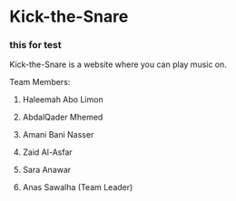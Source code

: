 # Kick-the-Snare

### this for test 
Kick-the-Snare is a website where you can play music on.

Team Members: 


1. Haleemah Abo Limon

 

2. AbdalQader Mhemed


3. Amani Bani Nasser

 

4. Zaid Al-Asfar


5. Sara Anawar


6. Anas Sawalha (Team Leader)
